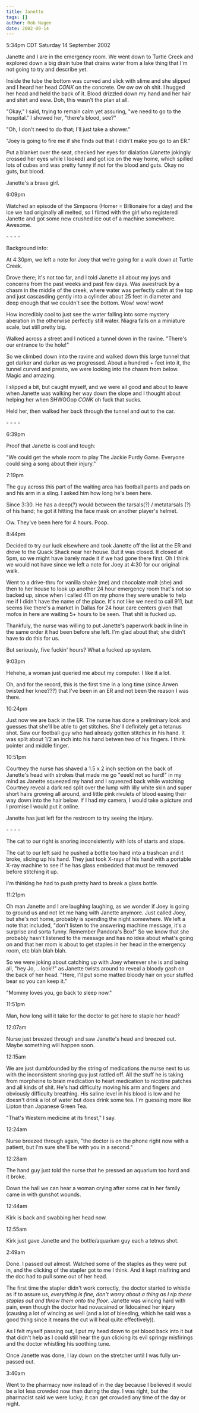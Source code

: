 ```yaml
---
title: Janette
tags: []
author: Rob Nugen
date: 2002-09-14
---
```


<p class=date>5:34pm CDT Saturday 14 September 2002</p>

<p>Janette and I are in the emergency room.  We went down to Turtle
Creek and explored down a big drain tube that drains water from a lake
thing that I'm not going to try and describe yet.</p>

<p>Inside the tube the bottom was curved and slick with slime and she
slipped and I heard her head <em>CONK</em> on the concrete.  Ow ow ow
oh shit.  I hugged her head and held the back of it.  Blood drizzled
down my hand and her hair and shirt and eww.  Doh, this wasn't the
plan at all.</p>

<p>"Okay," I said, trying to remain calm yet assuring, "we need to go
to the hospital." I showed her, "there's blood, see?"</p>

<p>"Oh, I don't need to do that; I'll just take a shower."</p>

<p>"Joey is going to fire me if she finds out that I didn't make you
go to an ER."</p>

<p>Put a blanket over the seat, checked her eyes for dialation
(Janette jokingly crossed her eyes while I looked) and got ice on the
way home, which spilled lots of cubes and was pretty funny if not for
the blood and guts.  Okay no guts, but blood.</p>

<p>Janette's a brave girl.</p>

<p class=date>6:09pm</p>

<p>Watched an episode of the Simpsons (Homer = Billionaire for a day)
and the ice we had originally all melted, so I flirted with the girl
who registered Janette and got some new crushed ice out of a machine
somewhere.  Awesome.</p>

<p>- - - -</p>

<p>Background info:</p>

<p>At 4:30pm, we left a note for Joey that we're going for a walk down
at Turtle Creek.</p>

<p>Drove there; it's not too far, and I told Janette all about my joys
and concerns from the past weeks and past few days.  Was awestruck by
a chasm in the middle of the creek, where water was perfectly calm at
the top and just cascasding gently into a cylinder about 25 feet in
diameter and deep enough that we couldn't see the bottom.  Wow!  wow!
wow!</p>

<p>How incredibly cool to just see the water falling into some mystery
aberation in the otherwise perfectly still water.  Niagra falls on a
miniature scale, but still pretty big.</p>

<p>Walked across a street and I noticed a tunnel down in the ravine.
"There's our entrance to the hole!"</p>

<p>So we climbed down into the ravine and walked down this large
tunnel that got darker and darker as we progressed.  About a hundred +
feet into it, the tunnel curved and presto, we were looking into the
chasm from below.  Magic and amazing.</p>

<p>I slipped a bit, but caught myself, and we were all good and about
to leave when Janette was walking her way down the slope and I thought
about helping her when SHWOOop <em>CONK</em> oh fuck that sucks.</p>

<p>Held her, then walked her back through the tunnel and out to the
car.</p>

<p>- - - -</p>

<p class=date>6:39pm</p>

<p>Proof that Janette is cool and tough:</p>

<p>"We could get the whole room to play The Jackie Purdy Game.
Everyone could sing a song about their injury."</p>

<p class=date>7:19pm</p>

<p>The guy across this part of the waiting area has football pants and
pads on and his arm in a sling.  I asked him how long he's been
here.</p>

<p>Since 3:30.  He has a deep(?) would between the tarsals(?) /
metatarsals (?) of his hand; he got it hitting the face mask on
another player's helmet.</p>

<p>Ow.  They've been here for 4 hours.  Poop.</p>

<p class=date>8:44pm</p>

<p>Decided to try our luck elsewhere and took Janette off the list at
the ER and drove to the Quack Shack near her house.  But it was
closed.  It closed at 5pm, so we might have barely made it if we had
gone there first.  Oh I think we would not have since we left a note
for Joey at 4:30 for our original walk.</p>

<p>Went to a drive-thru for vanilla shake (me) and chocolate malt
(she) and then to her house to look up another 24 hour emergency room
that's not so backed up, since when I called 411 on my phone they were
unable to help me if I didn't have the name of the place.  It's not
like we need to call 911, but seems like there's a market in Dallas
for 24 hour care centers given that mofos in here are waiting 5+ hours
to be seen.  That shit is fucked up.</p>

<p>Thankfuly, the nurse was willing to put Janette's paperwork back in
line in the same order it had been before she left.  I'm glad about
that; she didn't have to do this for us.</p>

<p>But seriously, five fuckin' hours?  What a fucked up system.</p>

<p class=date>9:03pm</p>

<p>Hehehe, a woman just queried me about my computer.  I like it a
lot.</p>

<p>Oh, and for the record, this is the first time in a long time
(since Arwen twisted her knee???) that I've been in an ER and not been
the reason I was there.</p>

<p class=date>10:24pm</p>

<p>Just now we are back in the ER.  The nurse has done a preliminary
look and guesses that she'll be able to get stitches.  She'll
definitely get a tetanus shot.  Saw our football guy who had already
gotten stitches in his hand.  It was split about 1/2 an inch into his
hand betwen two of his fingers.  I think pointer and middle
finger.</p>

<p class=date>10:51pm</p>

<p>Courtney the nurse has shaved a 1.5 x 2 inch section on the back of
Janette's head with strokes that made me go "eeek! not so hard!" in my
mind as Janette squeezed my hand and I squeezed back while watching
Courtney reveal a dark red split over the lump with lilly white skin
and super short hairs growing all around, and little pink rivulets of
blood easing their way down into the hair below.  If I had my camera,
I would take a picture and I promise I would put it online.</p>

<p>Janette has just left for the restroom to try seeing the
injury.</p>

<p>- - - -</p>

<p>The cat to our right is snoring inconsistently with lots of starts
and stops.</p>

<p>The cat to our left said he pushed a bottle too hard into a
trashcan and it broke, slicing up his hand.  They just took X-rays of
his hand with a portable X-ray machine to see if he has glass embedded
that must be removed before stitching it up.</p>

<p>I'm thinking he had to push pretty hard to break a glass
bottle.</p>

<p class=date>11:21pm</p>

<p>Oh man Janette and I are laughing laughing, as we wonder if Joey is
going to ground us and not let me hang with Janette anymore.  Just
called Joey, but she's not home, probably is spending the night
somewhere.  We left a note that included, "don't listen to the
answering machine message, it's a surprise and sorta funny.  Remember
Pandora's Box!"  So we know that she probably hasn't listened to the
message and has no idea about what's going on and that her mom is
about to get staples in her head in the emergency room, etc blah blah
blah.</p>

<p>So we were joking about catching up with Joey wherever she is and
being all, "hey Jo, .. look!!" as Janette twists around to reveal a
bloody gash on the back of her head.  "Here, I'll put some matted
bloody hair on your stuffed bear so you can keep it."</p>

<p>"Mommy loves you, go back to sleep now."</p>

<p class=date>11:51pm</p>

<p>Man, how long will it take for the doctor to get here to staple her
head?</p>

<p class=date>12:07am</p>

<p>Nurse just breezed through and saw Janette's head and breezed out.
Maybe something will happen soon.</p>

<p class=date>12:15am</p>

<p>We are just dumbfounded by the string of medications the nurse next
to us with the inconsistent snoring guy just rattled off.  All the
stuff he is taking from morpheine to brain medication to heart
medication to nicotine patches and all kinds of shit.  He's had
difficulty moving his arm and fingers and obviously difficulty
breathing.  His saline level in his blood is low and he doesn't drink
a lot of water but does drink some tea.  I'm guessing more like Lipton
than Japanese Green Tea.</p>

<p>"That's Western medicine at its finest," I say.</p>

<p class=date>12:24am</p>

<p>Nurse breezed through again, "the doctor is on the phone right now
with a patient, but I'm sure she'll be with you in a second."</p>

<p class=date>12:28am</p>

<p>The hand guy just told the nurse that he pressed an aquarium too
hard and it broke.</p>

<p>Down the hall we can hear a woman crying after some cat in her
family came in with gunshot wounds.</p>

<p class=date>12:44am</p>

<p>Kirk is back and swabbing her head now.</p>

<p class=date>12:55am</p>

<p>Kirk just gave Janette and the bottle/aquarium guy each a tetnus shot.</p>

<p class=date>2:49am</p>

<p>Done.  I passed out almost.  Watched some of the staples as they
were put in, and the clicking of the stapler got to me I think.  And
it kept misfiring and the doc had to pull some out of her head.</p>

<p>The first time the stapler didn't work correctly, the doctor
started to whistle as if to assure us, <em>everything is fine, don't
worry about a thing as I rip these staples out and throw them onto the
floor</em>.  Janette was wincing hard with pain, even though the
doctor had novacained or lidocained her injury (causing a lot of
wincing as well (and a lot of bleeding, which he said was a good thing
since it means the cut will heal quite effectively)).</p>

<p>As I felt myself passing out, I put my head down to get blood back
into it but that didn't help as I could still hear the gun clicking
its evil springy misfirings and the doctor whistling his soothing
tune.</p>

<p>Once Janette was done, I lay down on the stretcher until I was
fully un-passed out.</p>

<p class=date>3:40am</p>

<p>Went to the pharmacy now instead of in the day because I believed
it would be a lot less crowded now than during the day.  I was right,
but the pharmacist said we were lucky; it can get crowded any time of
the day or night.</p>



